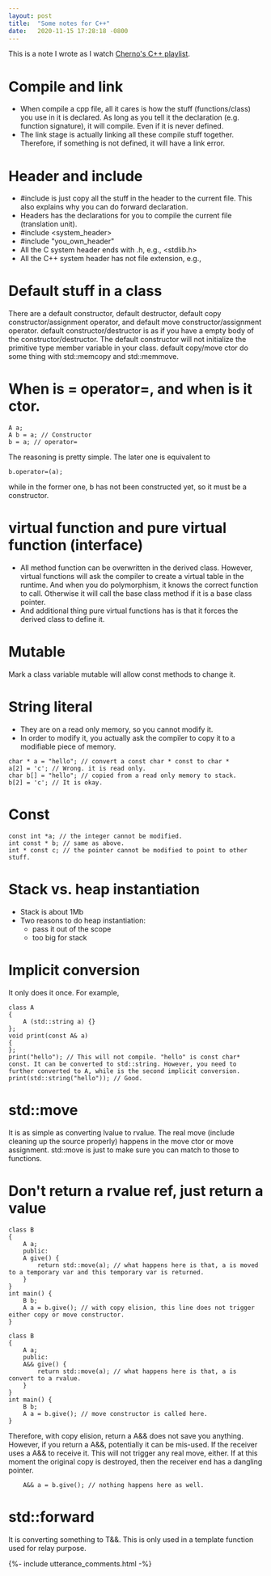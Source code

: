 ```yaml
---
layout: post
title:  "Some notes for C++"
date:   2020-11-15 17:28:18 -0800
---
```

This is a note I wrote as I watch [Cherno's C++ playlist](https://www.youtube.com/playlist?list=PLlrATfBNZ98dudnM48yfGUldqGD0S4FFb).

# Compile and link
* When compile a cpp file, all it cares is how the stuff (functions/class) you use in it is declared. As long as you tell it the declaration (e.g. function signature), it will compile. Even if it is never defined. 
* The link stage is actually linking all these compile stuff together. Therefore, if something is not defined, it will have a link error.

# Header and include
* #include is just copy all the stuff in the header to the current file. This also explains why you can do forward declaration.
* Headers has the declarations for you to compile the current file (translation unit).
* #include <system_header>
* #include "you_own_header"
* All the C system header ends with .h, e.g., <stdlib.h>
* All the C++ system header has not file extension, e.g., <iostrem>

# Default stuff in a class
There are a default constructor, default destructor, default copy constructor/assignment operator, and default move constructor/assignment operator.
default constructor/destructor is as if you have a empty body of the constructor/destructor. The default constructor will not initialize the primitive type member variable in your class.
default copy/move ctor do some thing with std::memcopy and std::memmove.

# When is = operator=, and when is it ctor.
```
A a;
A b = a; // Constructor
b = a; // operator=
```
The reasoning is pretty simple. The later one is equivalent to
```
b.operator=(a);
```
while in the former one, b has not been constructed yet, so it must be a constructor.

# virtual function and pure virtual function (interface)
* All method function can be overwritten in the derived class. However, virtual functions will ask the compiler to create a virtual table in the runtime. And when you do polymorphism, it knows the correct function to call. Otherwise it will call the base class method if it is a base class pointer.
* And additional thing pure virtual functions has is that it forces the derived class to define it.

# Mutable
Mark a class variable mutable will allow const methods to change it.

# String literal
* They are on a read only memory, so you cannot modify it.
* In order to modify it, you actually ask the compiler to copy it to a modifiable piece of memory.
```
char * a = "hello"; // convert a const char * const to char *
a[2] = 'c'; // Wrong. it is read only.
char b[] = "hello"; // copied from a read only memory to stack.
b[2] = 'c'; // It is okay.

```

# Const
```
const int *a; // the integer cannot be modified.
int const * b; // same as above.
int * const c; // the pointer cannot be modified to point to other stuff.
```

# Stack vs. heap instantiation
* Stack is about 1Mb
* Two reasons to do heap instantiation:
    - pass it out of the scope
    - too big for stack

# Implicit conversion
It only does it once. For example,
```
class A
{
    A (std::string a) {}
};
void print(const A& a)
{
};
print("hello"); // This will not compile. "hello" is const char* const. It can be converted to std::string. However, you need to further converted to A, while is the second implicit conversion.
print(std::string("hello")); // Good. 
```

# std::move
It is as simple as converting lvalue to rvalue. The real move (include cleaning up the source properly) happens in the move ctor or move assignment. std::move is just to make sure you can match to those to functions.

# Don't return a rvalue ref, just return a value
```
class B
{
    A a;
    public:
    A give() {
        return std::move(a); // what happens here is that, a is moved to a temporary var and this temporary var is returned. 
    }
}
int main() {
    B b;
    A a = b.give(); // with copy elision, this line does not trigger either copy or move constructor.
}
```
```
class B
{
    A a;
    public:
    A&& give() {
        return std::move(a); // what happens here is that, a is convert to a rvalue.
    }
}
int main() {
    B b;
    A a = b.give(); // move constructor is called here.
}
```
Therefore, with copy elision, return a A&& does not save you anything. However, if you return a A&&, potentially it can be mis-used. If the receiver uses a A&& to receive it. This will not trigger any real move, either. If at this moment the original copy is destroyed, then the receiver end has a dangling pointer.
```
    A&& a = b.give(); // nothing happens here as well.
```

# std::forward
It is converting something to T&&. This is only used in a template function used for relay purpose.




{%- include utterance_comments.html -%}